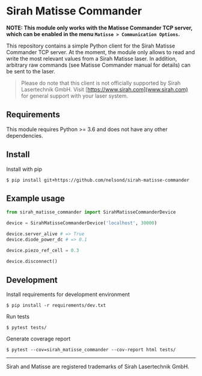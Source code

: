 # Sirah Matisse Commander

**NOTE: This module only works with the Matisse Commander TCP server, which can be enabled in the menu `Matisse > Communication Options`.**

This repository contains a simple Python client for the Sirah Matisse Commander TCP server. At the moment, the module only allows to read and write the most relevant values from a Sirah Matisse laser. In addition, arbitrary raw commands (see Matisse Commander manual for details) can be sent to the laser.

> Please do note that this client is not officially supported by Sirah Lasertechnik GmbH. Visit [https://www.sirah.com](www.sirah.com) for general support with your laser system.

## Requirements

This module requires Python >= 3.6 and does not have any other dependencies.

## Install

Install with pip

```shell
$ pip install git+https://github.com/nelsond/sirah-matisse-commander
```

## Example usage

```python
from sirah_matisse_commander import SirahMatisseCommanderDevice

device = SirahMatisseCommanderDevice('localhost', 30000)

device.server_alive # => True
device.diode_power_dc # => 0.1

device.piezo_ref_cell = 0.3

device.disconnect()
```

## Development

Install requirements for development environment

```shell
$ pip install -r requirements/dev.txt
```

Run tests

```shell
$ pytest tests/
```

Generate coverage report

```shell
$ pytest --cov=sirah_matisse_commander --cov-report html tests/
```

---

Sirah and Matisse are registered trademarks of Sirah Lasertechnik GmbH.